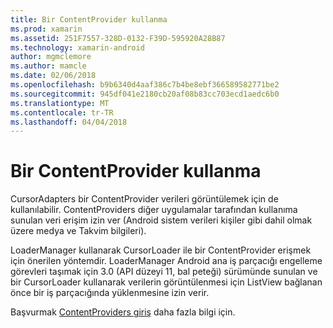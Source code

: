 ```yaml
---
title: Bir ContentProvider kullanma
ms.prod: xamarin
ms.assetid: 251F7557-328D-0132-F39D-595920A28B87
ms.technology: xamarin-android
author: mgmclemore
ms.author: mamcle
ms.date: 02/06/2018
ms.openlocfilehash: b9b6340d4aaf386c7b4be8ebf366589582771be2
ms.sourcegitcommit: 945df041e2180cb20af08b83cc703ecd1aedc6b0
ms.translationtype: MT
ms.contentlocale: tr-TR
ms.lasthandoff: 04/04/2018
---
```

# <a name="using-a-contentprovider"></a>Bir ContentProvider kullanma

CursorAdapters bir ContentProvider verileri görüntülemek için de kullanılabilir.
ContentProviders diğer uygulamalar tarafından kullanıma sunulan veri erişim izin ver (Android sistem verileri kişiler gibi dahil olmak üzere medya ve Takvim bilgileri).

LoaderManager kullanarak CursorLoader ile bir ContentProvider erişmek için önerilen yöntemdir. LoaderManager Android ana iş parçacığı engelleme görevleri taşımak için 3.0 (API düzeyi 11, bal peteği) sürümünde sunulan ve bir CursorLoader kullanarak verilerin görüntülenmesi için ListView bağlanan önce bir iş parçacığında yüklenmesine izin verir.

Başvurmak [ContentProviders giriş](~/android/platform/content-providers/index.md) daha fazla bilgi için.

